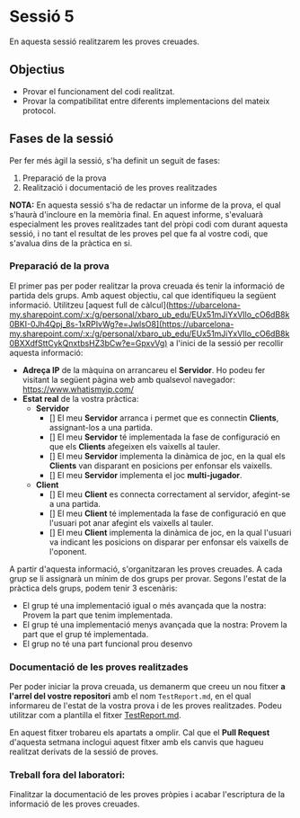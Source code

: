 # Sessió 5

En aquesta sessió realitzarem les proves creuades.

## Objectius

- Provar el funcionament del codi realitzat.
- Provar la compatibilitat entre diferents implementacions del mateix protocol.


## Fases de la sessió 

Per fer més àgil la sessió, s'ha definit un seguit de fases:

1. Preparació de la prova
2. Realització i documentació de les proves realitzades

**NOTA:** En aquesta sessió s'ha de redactar un informe de la prova, el qual s'haurà d'incloure en la memòria final. En aquest informe, s'evaluarà especialment les proves realitzades tant del pròpi codi com durant aquesta sessió, i no tant el resultat de les proves pel que fa al vostre codi, que s'avalua dins de la pràctica en si.

### Preparació de la prova

El primer pas per poder realitzar la prova creuada és tenir la informació de partida dels grups. Amb aquest objectiu, cal que identifiqueu la següent informació. Utilitzeu [aquest full de càlcul](https://ubarcelona-my.sharepoint.com/:x:/g/personal/xbaro_ub_edu/EUx51mJiYxVIlo_cO6dB8k0BKI-0Jh4Qpj_8s-1xRPIvWg?e=JwlsO8](https://ubarcelona-my.sharepoint.com/:x:/g/personal/xbaro_ub_edu/EUx51mJiYxVIlo_cO6dB8k0BXXdfSttCykQnxtbsHZ3bCw?e=GpxvVg) a l'inici de la sessió per recollir aquesta informació:

- **Adreça IP** de la màquina on arrancareu el __Servidor__. Ho podeu fer visitant la següent pàgina web amb qualsevol navegador: https://www.whatismyip.com/
- **Estat real** de la vostra pràctica:
  - __Servidor__
    - [] El meu __Servidor__ arranca i permet que es connectin __Clients__, assignant-los a una partida.
    - [] El meu __Servidor__ té implementada la fase de configuració en que els __Clients__ afegeixen els vaixells al tauler.
    - [] El meu __Servidor__ implementa la dinàmica de joc, en la qual els __Clients__ van disparant en posicions per enfonsar els vaixells.
    - [] El meu __Servidor__ implementa el joc **multi-jugador**.
  - __Client__
    - [] El meu __Client__ es connecta correctament al servidor, afegint-se a una partida.
    - [] El meu __Client__ té implementada la fase de configuració en que l'usuari pot anar afegint els vaixells al tauler.
    - [] El meu __Client__ implementa la dinàmica de joc, en la qual l'usuari va indicant les posicions on disparar per enfonsar els vaixells de l'oponent.
  
A partir d'aquesta informació, s'organitzaran les proves creuades. A cada grup se li assignarà un mínim de dos grups per provar. Segons l'estat de la pràctica dels grups, podem tenir 3 escenàris:

- El grup té una implementació igual o més avançada que la nostra: Provem la part que tenim implementada.
- El grup té una implementació menys avançada que la nostra: Provem la part que el grup té implementada.
- El grup no té una part funcional prou desenvo

### Documentació de les proves realitzades

Per poder iniciar la prova creuada, us demanerm que creeu un nou fitxer **a l'arrel del vostre repositori** amb el nom `TestReport.md`, en el qual informareu de l'estat de la vostra prova i de les proves realitzades. Podeu utilitzar com a plantilla el fitxer [TestReport.md](../template/TestReport.md).

En aquest fitxer trobareu els apartats a omplir. Cal que el **Pull Request** d'aquesta setmana inclogui aquest fitxer amb els canvis que hagueu realitzat derivats de la sessió de proves.

### Treball fora del laboratori:

Finalitzar la documentació de les proves pròpies i acabar l'escriptura de la informació de les proves creuades.
